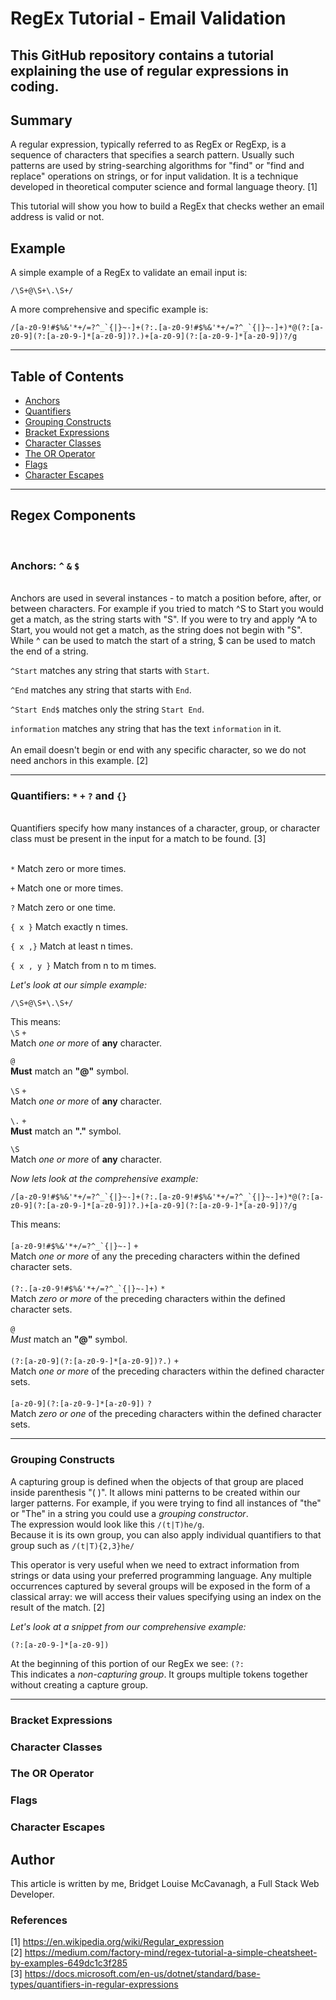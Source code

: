 # RegEx Tutorial - Email Validation

## This GitHub repository contains a tutorial explaining the use of regular expressions in coding.

## Summary

A regular expression, typically referred to as RegEx or RegExp, is a sequence of characters that specifies a search pattern. Usually such patterns are used by string-searching algorithms for "find" or "find and replace" operations on strings, or for input validation. It is a technique developed in theoretical computer science and formal language theory. [1]

This tutorial will show you how to build a RegEx that checks wether an email address is valid or not.

## Example

A simple example of a RegEx to validate an email input is:

`/\S+@\S+\.\S+/`

A more comprehensive and specific example is:

```/[a-z0-9!#$%&'*+/=?^_`{|}~-]+(?:.[a-z0-9!#$%&'*+/=?^_`{|}~-]+)*@(?:[a-z0-9](?:[a-z0-9-]*[a-z0-9])?.)+[a-z0-9](?:[a-z0-9-]*[a-z0-9])?/g```

---

## Table of Contents

- [Anchors](#anchors)
- [Quantifiers](#quantifiers)
- [Grouping Constructs](#grouping-constructs)
- [Bracket Expressions](#bracket-expressions)
- [Character Classes](#character-classes)
- [The OR Operator](#the-or-operator)
- [Flags](#flags)
- [Character Escapes](#character-escapes)

---

## Regex Components
<br>

### Anchors: `^` `&` `$`
<br>
Anchors are used in several instances - to match a position before, after, or between characters. For example if you tried to match ^S to Start you would get a match, as the string starts with "S". If you were to try and apply ^A to Start, you would not get a match, as the string does not begin with "S".
While ^ can be used to match the start of a string, $ can be used to match the end of a string.

`^Start` matches any string that starts with `Start`.

`^End` matches any string that starts with `End`.

`^Start End$` matches only the string `Start End`.

`information` matches any string that has the text `information` in it.
<br>
<br>
An email doesn't begin or end with any specific character, so we do not need anchors in this example. [2]

---

### Quantifiers: `*` `+` `?` and `{}`
<br>
Quantifiers specify how many instances of a character, group, or character class must be present in the input for a match to be found. [3]
<br>
<br>

`*` Match zero or more times.

`+` Match one or more times.

`?` Match zero or one time.

`{ x }` Match exactly n times.

`{ x ,}` Match at least n times.

`{ x , y }` Match from n to m times.

*Let's look at our simple example:*

`/\S+@\S+\.\S+/`

This means:
<br>
`\S` `+`
<br>
Match *one or more* of __any__ character.
<br>

`@`
<br>
__Must__ match an __"@"__ symbol.
<br>

`\S` `+`
<br>
Match *one or more* of __any__ character.
<br>

`\.` `+`
<br>
__Must__ match an __"."__ symbol.
<br>

`\S`
<br>
Match *one or more* of __any__ character.

*Now lets look at the comprehensive example:*

```/[a-z0-9!#$%&'*+/=?^_`{|}~-]+(?:.[a-z0-9!#$%&'*+/=?^_`{|}~-]+)*@(?:[a-z0-9](?:[a-z0-9-]*[a-z0-9])?.)+[a-z0-9](?:[a-z0-9-]*[a-z0-9])?/g```

This means:
<br>
<br>
```[a-z0-9!#$%&'*+/=?^_`{|}~-]``` `+`
<br>
Match *one or more* of any the preceding characters within the defined character sets.
<br>
<br>
```(?:.[a-z0-9!#$%&'*+/=?^_`{|}~-]+)``` `*`
<br>
Match *zero or more* of the preceding characters within the defined character sets.
<br>
<br>
`@`
<br>
*Must* match an __"@"__ symbol.
<br>
<br>
```(?:[a-z0-9](?:[a-z0-9-]*[a-z0-9])?.)``` `+`
<br>
Match *one or more* of the preceding characters within the defined character sets.
<br>
<br>
```[a-z0-9](?:[a-z0-9-]*[a-z0-9])``` `?`
<br>
Match *zero or one* of the preceding characters within the defined character sets.

---

### Grouping Constructs

A capturing group is defined when the objects of that group are placed inside parenthesis "( )". It allows mini patterns to be created within our larger patterns. For example, if you were trying to find all instances of "the" or "The" in a string you could use a *grouping constructor*.
<br>
The expression would look like this `/(t|T)he/g`.
<br>
Because it is its own group, you can also apply individual quantifiers to that group such as `/(t|T){2,3}he/`

This operator is very useful when we need to extract information from strings or data using your preferred programming language. Any multiple occurrences captured by several groups will be exposed in the form of a classical array: we will access their values specifying using an index on the result of the match. [2]

*Let's look at a snippet from our comprehensive example:*
<br>

```(?:[a-z0-9-]*[a-z0-9])```
<br>

At the beginning of this portion of our RegEx we see:
`(?:` 
<br>
This indicates a *non-capturing group*. It groups multiple tokens together without creating a capture group.

---

### Bracket Expressions

### Character Classes

### The OR Operator

### Flags

### Character Escapes

## Author

This article is written by me, Bridget Louise McCavanagh, a Full Stack Web Developer.

### References

[1] https://en.wikipedia.org/wiki/Regular_expression
<br>
[2] https://medium.com/factory-mind/regex-tutorial-a-simple-cheatsheet-by-examples-649dc1c3f285
<br>
[3] https://docs.microsoft.com/en-us/dotnet/standard/base-types/quantifiers-in-regular-expressions